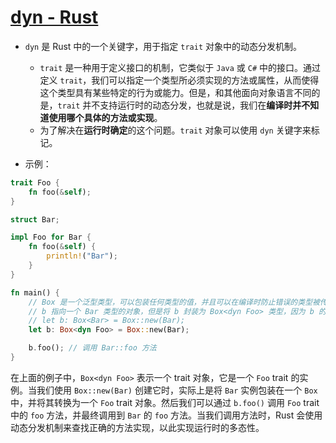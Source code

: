# [dyn - Rust](https://rustwiki.org/zh-CN/std/keyword.dyn.html)

- `dyn` 是 Rust 中的一个关键字，用于指定 `trait` 对象中的动态分发机制。
  - `trait` 是一种用于定义接口的机制，它类似于 `Java` 或 `C#` 中的接口。通过定义 `trait`，我们可以指定一个类型所必须实现的方法或属性，从而使得这个类型具有某些特定的行为或能力。但是，和其他面向对象语言不同的是，`trait` 并不支持运行时的动态分发，也就是说，我们在**编译时并不知道使用哪个具体的方法或实现**。
  - 为了解决在**运行时确定**的这个问题。`trait` 对象可以使用 `dyn` 关键字来标记。

- 示例：

```rust
trait Foo {
    fn foo(&self);
}

struct Bar;

impl Foo for Bar {
    fn foo(&self) {
        println!("Bar");
    }
}

fn main() {
    // Box 是一个泛型类型，可以包装任何类型的值，并且可以在编译时防止错误的类型被传递给一个函数或方法。
    // b 指向一个 Bar 类型的对象，但是将 b 封装为 Box<dyn Foo> 类型，因为 b 的实际类型在运行时才会确定。
    // let b: Box<Bar> = Box::new(Bar);
    let b: Box<dyn Foo> = Box::new(Bar);

    b.foo(); // 调用 Bar::foo 方法
}
```

在上面的例子中，`Box<dyn Foo>` 表示一个 trait 对象，它是一个 `Foo` trait 的实例。当我们使用 `Box::new(Bar)` 创建它时，实际上是将 `Bar` 实例包装在一个 `Box` 中，并将其转换为一个 `Foo` trait 对象。然后我们可以通过 `b.foo()` 调用 `Foo` trait 中的 `foo` 方法，并最终调用到 `Bar` 的 `foo` 方法。当我们调用方法时，Rust 会使用动态分发机制来查找正确的方法实现，以此实现运行时的多态性。
